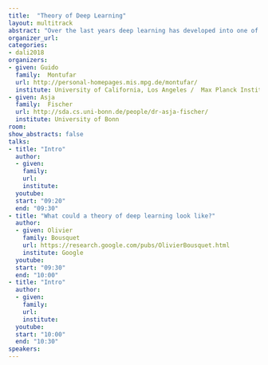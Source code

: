 ```yaml
---
title:  "Theory of Deep Learning"
layout: multitrack
abstract: "Over the last years deep learning has developed into one of the most important areas of machine learning leading to breakthroughs in various applied fields like image and natural language processing or machine translation. These numerous advances on practical side are accompanied by a rather limited but growing theoretical understanding. Important questions relating to the representational power of the models, the interpretability of the solutions obtained, the stability and understanding of the stochastic optimization process, the generalization performance of deep neural networks, and new mathematical frameworks to learn generative models - just to name some - require us to delve deeper into the mathematics underlying the field of deep learning. In this workshop we will discuss recent achievements, status quo, and open questions regarding our theoretical understanding of deep learning." 
organizer_url: 
categories:
- dali2018
organizers:
- given: Guido  
  family:  Montufar
  url: http://personal-homepages.mis.mpg.de/montufar/
  institute: University of California, Los Angeles /  Max Planck Institute for Mathematics in the Sciences
- given: Asja  
  family:  Fischer
  url: http://sda.cs.uni-bonn.de/people/dr-asja-fischer/
  institute: University of Bonn
room: 
show_abstracts: false
talks:
- title: "Intro"
  author:
  - given: 
    family: 
    url:
    institute: 
  youtube: 
  start: "09:20"
  end: "09:30" 
- title: "What could a theory of deep learning look like?"
  author:
  - given: Olivier
    family: Bousquet
    url: https://research.google.com/pubs/OlivierBousquet.html
    institute: Google
  youtube: 
  start: "09:30"
  end: "10:00"
- title: "Intro"
  author:
  - given: 
    family: 
    url:
    institute: 
  youtube: 
  start: "10:00"
  end: "10:30" 
speakers:
---
```


